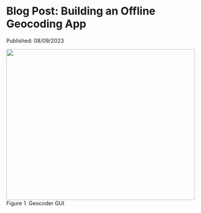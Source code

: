 <html>
  <body>
    <h1>Blog Post: Building an Offline Geocoding App</h1>
  </body>
</html>

Published: 08/09/2023

<img src="https://xmcgill.github.io/Geocoder.jpg" width="500" height="400">
Figure 1. Geocoder GUI